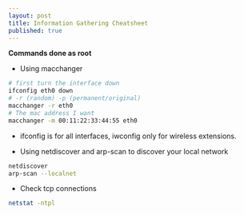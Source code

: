 ```yaml
---
layout: post
title: Information Gathering Cheatsheet
published: true
---
```


__Commands done as root__

- Using macchanger

```bash
# first turn the interface down
ifconfig eth0 down
# -r (random) -p (permanent/original)
macchanger -r eth0
# The mac address I want
macchanger -m 00:11:22:33:44:55 eth0
```

- ifconfig is for all interfaces, iwconfig only for wireless extensions.

- Using netdiscover and arp-scan to discover your local network

```bash
netdiscover 
arp-scan --localnet
```

- Check tcp connections

```bash
netstat -ntpl
```
